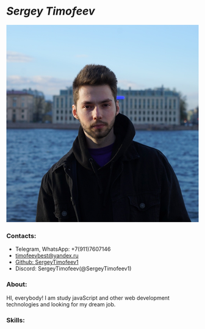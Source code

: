 # ___Sergey Timofeev___
![](cv-logo.jpg)
### Contacts:
* Telegram, WhatsApp: +7(911)7607146
* timofeevbest@yandex.ru
* [Github: SergeyTimofeev1](https://github.com/SergeyTimofeev1) 
* Discord: SergeyTimofeev(@SergeyTimofeev1)
### About:
HI, everybody! I am study javaScript and other web development technologies and looking for my dream job.
### Skills:
